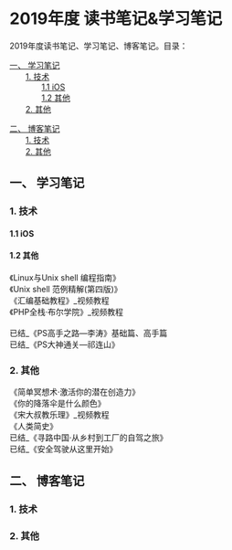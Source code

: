<!--
[《 》 </br>>
-->

<h1>2019年度 读书笔记&学习笔记</h1>

2019年度读书笔记、学习笔记、博客笔记。目录：

[一、 学习笔记](#1)</br>
&#8194;&#8194;&#8194;&#8194;[1. 技术](#1.1)</br>
&#8194;&#8194;&#8194;&#8194;&#8194;&#8194;&#8194;&#8194;[1.1 iOS](#1.1.1)</br>
&#8194;&#8194;&#8194;&#8194;&#8194;&#8194;&#8194;&#8194;[1.2 其他](#1.1.2)</br>
&#8194;&#8194;&#8194;&#8194;[2. 其他](#1.2)</br>

[二、 博客笔记](#2)</br>
&#8194;&#8194;&#8194;&#8194;[1. 技术](#2.1)</br>
&#8194;&#8194;&#8194;&#8194;[2. 其他](#2.2)</br>

<h2 id="1">一、 学习笔记</h2>

<h3 id="1.1">1. 技术</h3>

<h4 id="1.1.1">1.1 iOS</h4>

<h4 id="1.1.2">1.2 其他</h4>

《Linux与Unix shell 编程指南》                                                       </br>
《Unix shell 范例精解(第四版)》                                                       </br>
《汇编基础教程》\_视频教程                                                             </br>
《PHP全栈·布尔学院》\_视频教程                                                         </br>
                                                                                   </br>
已结_《PS高手之路—李涛》基础篇、高手篇                                                   </br>
已结_《PS大神通关—祁连山》                                                             </br>

<h3 id="1.2">2. 其他</h3>

《简单冥想术·激活你的潜在创造力》                                                       </br>
《你的降落伞是什么颜色》                                                               </br>
《宋大叔教乐理》\_视频教程                                                             </br>
《人类简史》                                                                         </br>
已结_《寻路中国·从乡村到工厂的自驾之旅》                                                 </br>
已结_《安全驾驶从这里开始》                                                            </br>

<h2 id="2">二、 博客笔记</h2>

<h3 id="2.1">1. 技术</h3>

<h3 id="2.2">2. 其他</h3>
